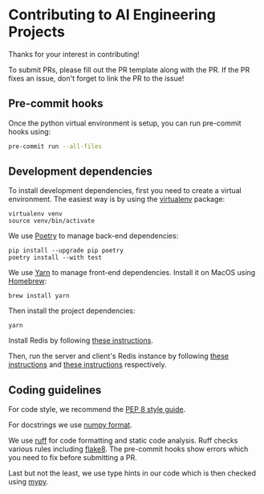 # Contributing to AI Engineering Projects

Thanks for your interest in contributing!

To submit PRs, please fill out the PR template along with the PR. If the PR
fixes an issue, don't forget to link the PR to the issue!

## Pre-commit hooks

Once the python virtual environment is setup, you can run pre-commit hooks using:

```bash
pre-commit run --all-files
```

## Development dependencies

To install development dependencies, first you need to create a virtual environment.
The easiest way is by using the [virtualenv](https://pypi.org/project/virtualenv/) package:

```shell
virtualenv venv
source venv/bin/activate
```

We use [Poetry](https://python-poetry.org/) to manage back-end dependencies:

```shell
pip install --upgrade pip poetry
poetry install --with test
```

We use [Yarn](https://yarnpkg.com/) to manage front-end dependencies. Install it on MacOS
using [Homebrew](https://brew.sh/):

```shell
brew install yarn
```

Then install the project dependencies:
```shell
yarn
```

Install Redis by following [these instructions](README.md#pulling-redis-docker).

Then, run the server and client's Redis instance by following
[these instructions](README.md#start-servers-redis-instance) and
[these instructions](README.md#start-clients-redis-instance) respectively.

## Coding guidelines

For code style, we recommend the [PEP 8 style guide](https://peps.python.org/pep-0008/).

For docstrings we use [numpy format](https://numpydoc.readthedocs.io/en/latest/format.html).

We use [ruff](https://docs.astral.sh/ruff/) for code formatting and static code
analysis. Ruff checks various rules including [flake8](https://docs.astral.sh/ruff/faq/#how-does-ruff-compare-to-flake8). The pre-commit hooks show errors which you need to fix before submitting a PR.

Last but not the least, we use type hints in our code which is then checked using
[mypy](https://mypy.readthedocs.io/en/stable/).
